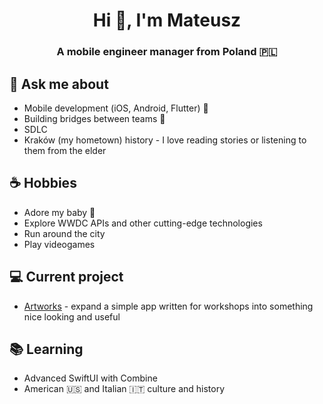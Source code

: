 <h1 align="center">Hi 👋, I'm Mateusz</h1>
<h3 align="center">A mobile engineer manager from Poland 🇵🇱</h3>

## 💬 Ask me about
- Mobile development (iOS, Android, Flutter) 📱
- Building bridges between teams 🌁
- SDLC
- Kraków (my hometown) history - I love reading stories or listening to them from the elder

## ☕️ Hobbies
- Adore my baby 👶 
- Explore WWDC APIs and other cutting-edge technologies
- Run around the city
- Play videogames

## 💻 Current project
- [Artworks](https://github.com/matteozajac/Artworks) - expand a simple app written for workshops into something nice looking and useful

## 📚 Learning
- Advanced SwiftUI with Combine
- American 🇺🇸 and Italian 🇮🇹 culture and history
